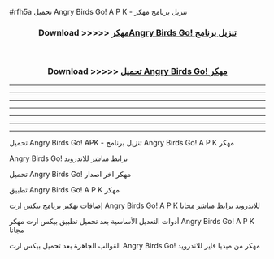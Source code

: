 #rfh5a تحميل Angry Birds Go! A P K - تنزيل برنامج مهكر



<div align="center">
<h3>Download >>>>> <a href="https://runaway1.web.app/?sq=Angry Birds Go!">مهكرAngry Birds Go! تنزيل برنامج</a></h3><br>

<h3>Download >>>>> <a href="https://runaway1.web.app/?sq=Angry Birds Go!">تحميل Angry Birds Go! مهكر</a></h3>
</div>


----------------------------------------------------------

----------------------------------------------------------

----------------------------------------------------------

----------------------------------------------------------

----------------------------------------------------------

----------------------------------------------------------

----------------------------------------------------------

تحميل Angry Birds Go! APK - تنزيل برنامج Angry Birds Go! A P K مهكر

Angry Birds Go! برابط مباشر للاندرويد

تحميل Angry Birds Go! مهكر اخر اصدار

تطبيق Angry Birds Go! A P K مهكر

إضافات تهكير برنامج بيكس ارت Angry Birds Go! A P K للاندرويد برابط مباشر مجانا

أدوات التعديل الأساسية بعد تحميل تطبيق بيكس ارت مهكر Angry Birds Go! A P K مجانا

القوالب الجاهزة بعد تحميل بيكس ارت Angry Birds Go! مهكر من ميديا فاير للاندرويد


